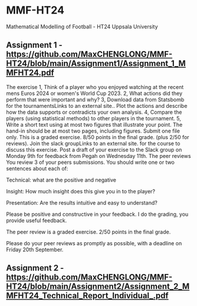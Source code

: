 # MMF-HT24
Mathematical Modelling of Football - HT24 Uppsala University
## Assignment 1 - https://github.com/MaxCHENGLONG/MMF-HT24/blob/main/Assignment1/Assignment_1_MMFHT24.pdf
The exercise
1, Think of a player who you enjoyed watching at the recent mens Euros 2024 or women's World Cup 2023.
2, What actions did they perform that were important and why?
3, Download data from Statsbomb for the tournamentsLinks to an external site.. Plot the actions and describe how the data supports or contradicts your own analysis.
4, Compare the players (using statistical methods) to other players in the tournament.
5, Write a short text using at most two figures that illustrate your point.
The hand-in should be at most two pages, including figures. Submit one file only.
This is a graded exercise. 8/50 points in the final grade. (plus 2/50 for reviews).
Join the slack groupLinks to an external site. for the course to discuss this exercise.
Post a draft of your exercise to the Slack group on Monday 9th for feedback from Pegah on Wednesday 11th.
The peer reviews
You review 3 of your peers submissions. You should write one or two sentences about each of:

Technical: what are the positive and negative 

Insight: How much insight does this give you in to the player?

Presentation: Are the results intuitive and easy to understand?

Please be positive and constructive in your feedback. I do the grading, you provide useful feedback.

The peer review is a graded exercise. 2/50 points in the final grade.

Please do your peer reviews as promptly as possible, with a deadline on Friday 20th September.

## Assignment 2 - https://github.com/MaxCHENGLONG/MMF-HT24/blob/main/Assignment2/Assignment_2_MMFHT24_Technical_Report_Individual_.pdf
